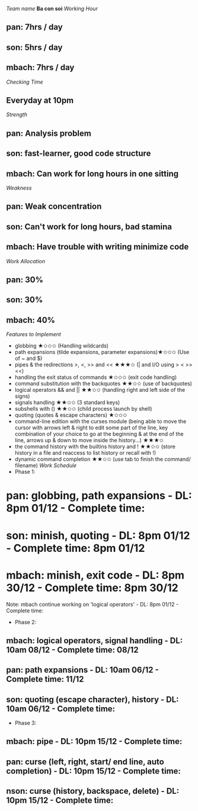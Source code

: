 *Team name*
**Ba con soi**
*Working Hour*
## pan: 7hrs / day
## son: 5hrs / day
## mbach: 7hrs / day
*Checking Time*
## Everyday at 10pm
*Strength*
## pan: Analysis problem
## son: fast-learner, good code structure
## mbach: Can work for long hours in one sitting
*Weakness*
## pan: Weak concentration
## son: Can't work for long hours, bad stamina
## mbach: Have trouble with writing minimize code
*Work Allocation*
## pan: 30%
## son: 30%
## mbach: 40%
*Features to Implement*
+ globbing ★✩✩✩ (Handling wildcards)
+ path expansions (tilde expansions, parameter expansions)★✩✩✩ (Use of ~ and $)
+ pipes & the redirections >, <, >> and << ★★★✩ (| and I/O using > < >> <<)
+ handling the exit status of commands ★✩✩✩ (exit code handling)
+ command substitution with the backquotes ★★✩✩ (use of backquotes)
+ logical operators && and || ★★✩✩ (handling right and left side of the signs)
+ signals handling ★★✩✩ (3 standard keys)
+ subshells with () ★★✩✩ (child process launch by shell)
+ quoting (quotes & escape characters) ★✩✩✩
+ command-line edition with the curses module (being able to move the cursor
  with arrows left & right to edit some part of the line, key combination of
  your choice to go at the beginning & at the end of the line, arrows up & down
  to move inside the history...) ★★★✩
+ the command history with the builtins history and ! ★★✩✩ (store history in a
  file and reaccess to list history or recall with !)
+ dynamic command completion ★★✩✩ (use tab to finish the command/ filename)
*Work Schedule*
+ Phase 1: 
# pan: globbing, path expansions - DL: 8pm 01/12 - Complete time: 
# son: minish, quoting - DL: 8pm 01/12 - Complete time: 8pm 01/12
# mbach: minish, exit code - DL: 8pm 30/12 - Complete time: 8pm 30/12
Note: mbach continue working on 'logical operators' - DL: 8pm 01/12 - Complete time:
+ Phase 2: 
## mbach: logical operators, signal handling - DL: 10am 08/12 - Complete time: 08/12
## pan: path expansions - DL: 10am 06/12 - Complete time: 11/12
## son: quoting (escape character), history - DL: 10am 06/12 - Complete time: 
+ Phase 3:
## mbach: pipe - DL: 10pm 15/12 - Complete time: 
## pan: curse (left, right, start/ end line, auto completion) - DL: 10pm 15/12 - Complete time: 
## nson: curse (history, backspace, delete) - DL: 10pm 15/12 - Complete time: 

